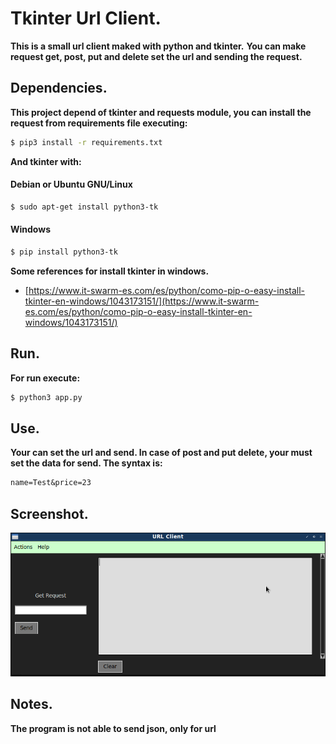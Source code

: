 # Tkinter Url Client.

__This is a small url client maked with python and tkinter.__
__You can make request get, post, put and delete set the url and sending the request.__


## Dependencies.
__This project depend of tkinter and requests module, you can install the request from requirements file executing:__

```bash
$ pip3 install -r requirements.txt
```

__And tkinter with:__

#### Debian or Ubuntu GNU/Linux
```bash
$ sudo apt-get install python3-tk
```

#### Windows
```bash
$ pip install python3-tk
```

__Some references for install tkinter in windows.__
* [https://www.it-swarm-es.com/es/python/como-pip-o-easy-install-tkinter-en-windows/1043173151/](https://www.it-swarm-es.com/es/python/como-pip-o-easy-install-tkinter-en-windows/1043173151/)


## Run.
__For run execute:__

```bash
$ python3 app.py
```

## Use.

__Your can set the url and send. In case of post and put delete, your must set the data for send. The syntax is:__

```txt
name=Test&price=23
```

## Screenshot.
![screenshot](./doc/screenshot.png)


## Notes.
__The program is not able to send json, only for url__